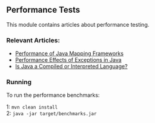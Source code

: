 ## Performance Tests

This module contains articles about performance testing.

### Relevant Articles: 

- [Performance of Java Mapping Frameworks](https://www.baeldung.com/java-performance-mapping-frameworks)
- [Performance Effects of Exceptions in Java](https://www.baeldung.com/java-exceptions-performance)
- [Is Java a Compiled or Interpreted Language?](https://www.baeldung.com/java-compiled-interpreted)

### Running

 To run the performance benchmarks:

1: `mvn clean install`   
2: `java -jar target/benchmarks.jar`
